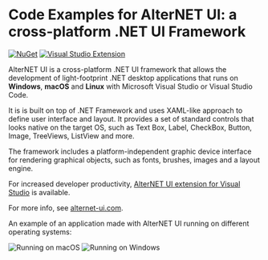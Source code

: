 # Code Examples for AlterNET UI: a cross-platform .NET UI Framework

[![NuGet](https://img.shields.io/nuget/v/Alternet.UI?color=%231CA823&label=NuGet)](https://www.nuget.org/packages/Alternet.UI)
[![Visual Studio Extension](https://img.shields.io/visual-studio-marketplace/v/AlternetSoftwarePTYLTD.AlternetUIForVS2022?color=%23007DC1&label=Visual%20Studio%20Extension)](https://marketplace.visualstudio.com/items?itemName=AlternetSoftwarePTYLTD.AlternetUIForVS2022)

AlterNET UI is a cross-platform .NET UI framework that allows the development of light-footprint .NET desktop applications that runs on **Windows**, **macOS** and **Linux** with Microsoft Visual Studio or Visual Studio Code.

It is is built on top of .NET Framework and uses XAML-like approach to define user interface and layout. It provides a set of standard controls that looks native on the target OS, such as Text Box, Label, CheckBox, Button, Image, TreeViews, ListView and more. 

The framework includes a platform-independent graphic device interface for rendering graphical objects, such as fonts, brushes, images and a layout engine.

For increased developer productivity, [AlterNET UI extension for Visual Studio](https://marketplace.visualstudio.com/items?itemName=AlternetSoftwarePTYLTD.AlternetUIForVS2022) is available.

For more info, see [alternet-ui.com](https://alternet-ui.com).

An example of an application made with AlterNET UI running on different operating systems:

![Running on macOS](https://raw.githubusercontent.com/alternetsoft/alternet-ui/master/Alternet.UI/Package/message-box-on-click-macos-window.png)
![Running on Windows](https://raw.githubusercontent.com/alternetsoft/alternet-ui/master/Alternet.UI/Package/message-box-on-click-windows.png)